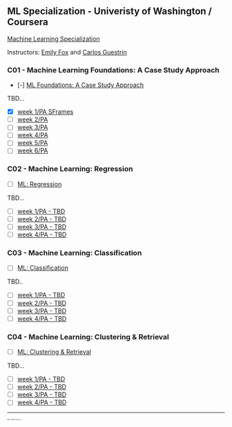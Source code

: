 ## ML Specialization - Univeristy of Washington / Coursera

[Machine Learning Specialization](https://www.coursera.org/specializations/machine-learning)

Instructors: [Emily Fox](https://www.coursera.org/instructor/~14032411) and [Carlos Guestrin](https://www.coursera.org/instructor/guestrin)  


### C01 - Machine Learning Foundations: A Case Study Approach
 - [-] [ML Foundations: A Case Study Approach](https://www.coursera.org/learn/ml-foundations/home/welcome)

TBD...

 - [x] [week 1/PA SFrames](https://github.com/pascal-p/ML_UW_Spec/blob/main/C01/C01w01_SFrames.ipynb)
 - [ ] [week 2/PA]()
 - [ ] [week 3/PA]()
 - [ ] [week 4/PA]()
 - [ ] [week 5/PA]()
 - [ ] [week 6/PA]() 

### C02 - Machine Learning: Regression
 - [ ] [ML: Regression](https://www.coursera.org/learn/ml-regression)

TBD...
 
 - [ ] [week 1/PA - TBD]()
 - [ ] [week 2/PA - TBD]()
 - [ ] [week 3/PA - TBD]()
 - [ ] [week 4/PA - TBD]()

### C03 - Machine Learning: Classification
 - [ ] [ML: Classification](https://www.coursera.org/learn/ml-classification)

TBD..

  - [ ] [week 1/PA - TBD]()
  - [ ] [week 2/PA - TBD]()
  - [ ] [week 3/PA - TBD]()
  - [ ] [week 4/PA - TBD]()

### C04 - Machine Learning: Clustering & Retrieval
 - [ ] [ML: Clustering & Retrieval](https://www.coursera.org/learn/ml-clustering-and-retrieval)

TBD...

  - [ ] [week 1/PA - TBD]()
  - [ ] [week 2/PA - TBD]()
  - [ ] [week 3/PA - TBD]()
  - [ ] [week 4/PA - TBD]()

<hr />
<p style="font-size:0.25em">Feb. 2021 Corto Inc</p>
